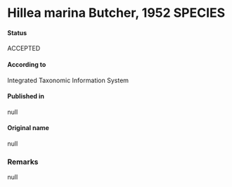Hillea marina Butcher, 1952 SPECIES
=======

#### Status
ACCEPTED

#### According to
Integrated Taxonomic Information System

#### Published in
null

#### Original name
null

### Remarks
null